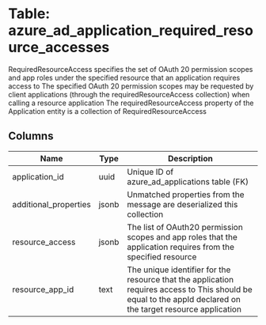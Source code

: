
# Table: azure_ad_application_required_resource_accesses
RequiredResourceAccess specifies the set of OAuth 20 permission scopes and app roles under the specified resource that an application requires access to The specified OAuth 20 permission scopes may be requested by client applications (through the requiredResourceAccess collection) when calling a resource application The requiredResourceAccess property of the Application entity is a collection of RequiredResourceAccess
## Columns
| Name        | Type           | Description  |
| ------------- | ------------- | -----  |
|application_id|uuid|Unique ID of azure_ad_applications table (FK)|
|additional_properties|jsonb|Unmatched properties from the message are deserialized this collection|
|resource_access|jsonb|The list of OAuth20 permission scopes and app roles that the application requires from the specified resource|
|resource_app_id|text|The unique identifier for the resource that the application requires access to This should be equal to the appId declared on the target resource application|
